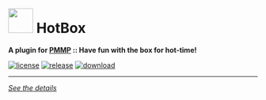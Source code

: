 # <img src="https://rawgit.com/PresentKim/SVG-files/master/plugin-icons/hotbox.svg" height="50" width="50"> HotBox  
__A plugin for [PMMP](https://pmmp.io) :: Have fun with the box for hot-time!__  
  
[![license](https://img.shields.io/github/license/Blugin/HotBox-PMMP.svg?label=License)](./LICENSE)
[![release](https://img.shields.io/github/release/Blugin/HotBox-PMMP.svg?label=Release)](../../releases/latest)
[![download](https://img.shields.io/github/downloads/Blugin/HotBox-PMMP/total.svg?label=Download)](../../releases/latest)
  
*****
  
[*See the details*](../../wiki)  
